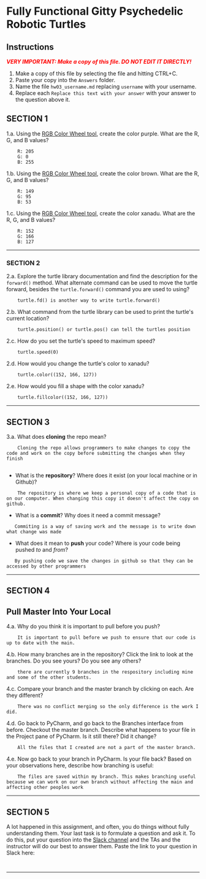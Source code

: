 # Fully Functional Gitty Psychedelic Robotic Turtles

## Instructions

**_<span style="color:red">
    VERY IMPORTANT: Make a copy of this file. DO NOT EDIT IT DIRECTLY!
</span>_**

1. Make a copy of this file by selecting the file and hitting CTRL+C. 
2. Paste your copy into the `Answers` folder.
3. Name the file `hw03_username.md` replacing `username` with your username.
4. Replace each `Replace this text with your answer` with your answer to the question above it.

## SECTION 1

1.a. Using the [RGB Color Wheel tool](https://colorspire.com/rgb-color-wheel/), create the color purple. 
     What are the R, G, and B values?

```
    R: 205 
    G: 0 
    B: 255

```

1.b. Using the [RGB Color Wheel tool](https://colorspire.com/rgb-color-wheel/), create the color brown. 
     What are the R, G, and B values? 

```
    R: 149
    G: 95
    B: 53

```

1.c. Using the [RGB Color Wheel tool](https://colorspire.com/rgb-color-wheel/), create the color xanadu. 
     What are the R, G, and B values?

```
    R: 152
    G: 166
    B: 127

```

---

### SECTION 2

2.a. Explore the turtle library documentation and find the description for the 
     `forward()` method. What alternate command can be used to move the turtle forward, 
     besides the `turtle.forward()` command you are used to using?

```
    turtle.fd() is another way to write turtle.forward()
```

2.b. What command from the turtle library can be used to print the turtle's current 
   location?
   
```
    turtle.position() or turtle.pos() can tell the turtles position
```

2.c. How do you set the turtle's speed to maximum speed?
   
```
    turtle.speed(0)
```

2.d. How would you change the turtle's color to xanadu? 

```
    turtle.color((152, 166, 127))
```

2.e. How would you fill a shape with the color xanadu?

```
    turtle.fillcolor((152, 166, 127))
```

---

## SECTION 3

3.a. What does **cloning** the repo mean?

```
    Cloning the repo allows programmers to make changes to copy the code and work on the copy before submitting the changes when they finish
   
```


- What is the **repository**? Where does it exist (on your local machine or in Github)?

```
    The repository is where we keep a personal copy of a code that is on our computer. When changing this copy it doesn't affect the copy on github.
```


- What is a **commit**? Why does it need a commit message?

```
   Commiting is a way of saving work and the message is to write down what change was made
```


- What does it mean to **push** your code? Where is your code being pushed _to_ and _from_?

```
   By pushing code we save the changes in github so that they can be accessed by other programmers
```

---

## SECTION 4

## Pull Master Into Your Local

4.a. Why do you think it is important to pull before you push?

```
    It is important to pull before we push to ensure that our code is up to date with the main.
```

4.b. How many branches are in the repository?
     Click the link to look at the branches. Do you see yours? Do you see any others? 

```
    there are currently 9 branches in the respository including mine and some of the other students.
```


4.c. Compare your branch and the master branch by clicking on each. Are they different?

```
    There was no conflict merging so the only difference is the work I did.
```


4.d. Go back to PyCharm, and go back to the Branches interface from before. Checkout the 
     master branch.
     Describe what happens to your file in the Project pane of PyCharm. Is it still 
     there? Did it change?

```
    All the files that I created are not a part of the master branch.
```


4.e. Now go back to your branch in PyCharm. Is your file back? Based on your observations
     here, describe how branching is useful:

```
    The files are saved within my branch. This makes branching useful because we can work on our own branch without affecting the main and affecting other peoples work
```

---

## SECTION 5

A lot happened in this assignment, and often, you do things without fully understanding them. Your last task is to 
formulate a question and ask it. To do this, put your question into the [Slack channel](https://bereacs.slack.com/archives/C3QACGH8R) and the TAs and the 
instructor will do our best to answer them. Paste the link to your question in Slack here:

```
    
```

---